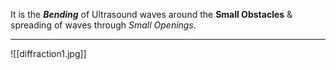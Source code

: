 It is the ***Bending*** of Ultrasound waves around the **Small Obstacles** & spreading of waves through *Small Openings*.
***
![[diffraction1.jpg]]